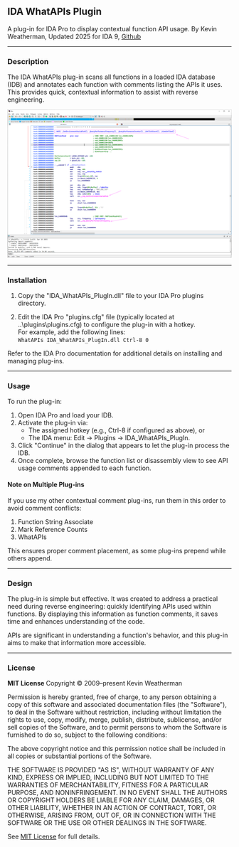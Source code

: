 ## IDA WhatAPIs Plugin

A plug-in for IDA Pro to display contextual function API usage. 
By Kevin Weatherman, Updated 2025 for IDA 9, [Github](https://github.com/kweatherman/IDA_Support)

------

### Description

The IDA WhatAPIs plug-in scans all functions in a loaded IDA database (IDB) and annotates each function with comments listing the APIs it uses.  
This provides quick, contextual information to assist with reverse engineering.

![screenshot](res/screenshot.png)

------

### Installation

1. Copy the "IDA_WhatAPIs_PlugIn.dll" file to your IDA Pro plugins directory.

2. Edit the IDA Pro "plugins.cfg" file (typically located at ..\plugins\plugins.cfg) to configure the plug-in with a hotkey.   
   For example, add the following lines:   
   `WhatAPIs IDA_WhatAPIs_PlugIn.dll Ctrl-8 0`

Refer to the IDA Pro documentation for additional details on installing and managing plug-ins.

------

### Usage

To run the plug-in:

1. Open IDA Pro and load your IDB.
2. Activate the plug-in via:
   - The assigned hotkey (e.g., Ctrl-8 if configured as above), or
   - The IDA menu: Edit -> Plugins -> IDA_WhatAPIs_PlugIn.
3. Click "Continue" in the dialog that appears to let the plug-in process the IDB.
4. Once complete, browse the function list or disassembly view to see API usage comments appended to each function.

#### Note on Multiple Plug-ins

If you use my other contextual comment plug-ins, run them in this order to avoid comment conflicts:

1. Function String Associate
2. Mark Reference Counts
3. WhatAPIs

This ensures proper comment placement, as some plug-ins prepend while others append.



------

### Design

The plug-in is simple but effective. It was created to address a practical need during reverse engineering: quickly identifying APIs used within functions. By displaying this information as function comments, it saves time and enhances understanding of the code.

APIs are significant in understanding a function's behavior, and this plug-in aims to make that information more accessible.



------

### License

**MIT License**
Copyright © 2009–present Kevin Weatherman  

Permission is hereby granted, free of charge, to any person obtaining a copy of this software and associated documentation files (the "Software"), to deal in the Software without restriction, including without limitation the rights to use, copy, modify, merge, publish, distribute, sublicense, and/or sell copies of the Software, and to permit persons to whom the Software is furnished to do so, subject to the following conditions:

The above copyright notice and this permission notice shall be included in all copies or substantial portions of the Software.

THE SOFTWARE IS PROVIDED "AS IS", WITHOUT WARRANTY OF ANY KIND, EXPRESS OR IMPLIED, INCLUDING BUT NOT LIMITED TO THE WARRANTIES OF MERCHANTABILITY, FITNESS FOR A PARTICULAR PURPOSE, AND NONINFRINGEMENT. IN NO EVENT SHALL THE AUTHORS OR COPYRIGHT HOLDERS BE LIABLE FOR ANY CLAIM, DAMAGES, OR OTHER LIABILITY, WHETHER IN AN ACTION OF CONTRACT, TORT, OR OTHERWISE, ARISING FROM, OUT OF, OR IN CONNECTION WITH THE SOFTWARE OR THE USE OR OTHER DEALINGS IN THE SOFTWARE.

See [MIT License](http://www.opensource.org/licenses/mit-license.php) for full details.

